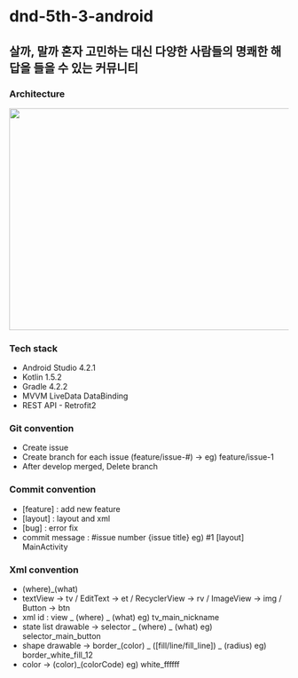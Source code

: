 # dnd-5th-3-android
## 살까, 말까 혼자 고민하는 대신 다양한 사람들의 명쾌한 해답을 들을 수 있는 커뮤니티

### Architecture

<img width="600" height="400" src="https://user-images.githubusercontent.com/63637706/125196038-3c059200-e293-11eb-9c15-f491f107aa92.PNG"/>

### Tech stack

- Android Studio 4.2.1 
- Kotlin 1.5.2
- Gradle 4.2.2
- MVVM LiveData DataBinding
- REST API - Retrofit2

### Git convention

- Create issue<br>
- Create branch for each issue (feature/issue-#) -> eg) feature/issue-1<br>
- After develop merged, Delete branch<br>

### Commit convention

- [feature] : add new feature<br>
- [layout] : layout and xml<br>
- [bug] : error fix<br>
- commit message : #issue number {issue title} eg) #1 [layout] MainActivity<br>

### Xml convention

- (where)_(what)<br>
- textView → tv / EditText → et / RecyclerView → rv / ImageView → img / Button → btn<br>
- xml id : view _ (where) _ (what)
  eg) tv_main_nickname
- state list drawable → selector _ (where) _ (what)
  eg) selector_main_button
- shape drawable → border_(color) _ ([fill/line/fill_line]) _ (radius)
  eg) border_white_fill_12
- color → (color)_(colorCode)
  eg) white_ffffff
